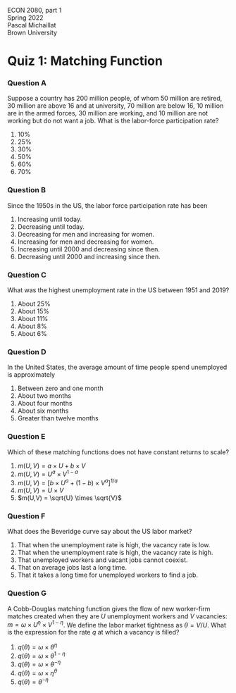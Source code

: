 ECON 2080, part 1  
Spring 2022  
Pascal Michaillat  
Brown University

# Quiz 1: Matching Function

### Question A

Suppose a country has 200 million people, of whom 50 million are retired, 30 million are above 16 and at university, 70 million are below 16, 10 million are in the armed forces, 30 million are working, and 10 million are not working but do not want a job. What is the labor-force participation rate?

1. 10%
2. 25%
3. 30%
4. 50%
5. 60%
6. 70%

### Question B

Since the 1950s in the US, the labor force participation rate has been

1. Increasing until today.
2. Decreasing until today.
3. Decreasing for men and increasing for women.
4. Increasing for men and decreasing for women.
5. Increasing until 2000 and decreasing since then.
6. Decreasing until 2000 and increasing since then.

### Question C

What was the highest unemployment rate in the US between 1951 and 2019?

1. About 25%
2. About 15%
3. About 11%
4. About 8%
5. About 6%

### Question D

In the United States, the average amount of time people spend unemployed is approximately

1. Between zero and one month
2. About two months
3. About four months
4. About six months
5. Greater than twelve months

### Question E

Which of these matching functions does not have constant returns to scale?

1. $m(U,V) = a \times U + b \times V$
2. $m(U,V) = U^a \times V^{1-a}$
3. $m(U,V) = [b \times U^a + (1-b) \times  V^a]^{1/a}$
4. $m(U,V) = U \times V$
5. $m(U,V) = \sqrt{U} \times \sqrt{V}$

### Question F

What does the Beveridge curve say about the US labor market?

1. That when the unemployment rate is high, the vacancy rate is low.
2. That when the unemployment rate is high, the vacancy rate is high.
3. That unemployed workers and vacant jobs cannot coexist.
4. That on average jobs last a long time.
5. That it takes a long time for unemployed workers to find a job.

### Question G

A Cobb-Douglas matching function gives the flow of new worker-firm matches created when they are $U$ unemployment workers and $V$ vacancies: $m = \omega \times U^{\eta}\times V^{1-\eta}$. We define the labor market tightness as  $\theta = V / U$. What is the expression for the rate $q$ at which a vacancy is filled?

1. $q(\theta) = \omega \times \theta^{\eta}$
2. $q(\theta) = \omega \times \theta^{1-\eta}$
3. $q(\theta) = \omega \times \theta^{-\eta}$
4. $q(\theta) = \omega \times \eta^{\theta}$
5. $q(\theta) = \theta^{-\eta}$
